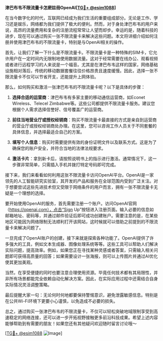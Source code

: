 **津巴布韦不限流量卡怎麽註冊OpenAI[[TG💪+ @esim1088](https://t.me/s/esim1088)]**

在当今数字化的时代，互联网已经成为我们生活的重要组成部分。无论是工作、学习还是娱乐，网络都为我们提供了极大的便利。然而，对于身处津巴布韦的用户来说，高昂的流量费用和复杂的注册流程常常让人望而却步。幸运的是，随着科技的进步，现在可以通过购买一张不限流量卡来解决这些问题。本文将详细介绍如何注册并使用津巴布韦的不限流量卡，特别是与OpenAI相关的操作。

首先，让我们了解一下什么是不限流量卡。不限流量卡是一种特殊的SIM卡，它允许用户在一定时间内无限制地使用数据流量。这对于经常需要在线办公、观看视频或者进行远程学习的人来说是一个福音。尤其是在津巴布韦这样的国家，网络基础设施相对落后，传统的移动数据套餐往往价格昂贵且速度缓慢。因此，选择一张不限流量卡不仅可以节省开支，还能提升上网体验。

那么，如何购买和激活一张津巴布韦的不限流量卡呢？以下是具体的步骤：

1. **选择合适的运营商**：津巴布韦有多家主要的移动通信运营商，如Econet Wireless、Telecel Zimbabwe等。这些公司都提供不限流量卡服务。建议您根据个人需求选择信誉好、信号覆盖广的运营商。

2. **前往当地营业厅或授权经销商**：购买不限流量卡最直接的方式是亲自到运营商的营业厅或授权经销商处办理。在这里，您可以咨询工作人员关于不同套餐的具体信息，并选择最适合自己的方案。

3. **填写个人信息**：购买时需要提供有效的身份证明文件以及联系方式。这是为了确保您的账户安全，并符合当地的法律法规要求。

4. **激活卡片**：拿到新卡后，请按照说明书上的指示进行激活。通常情况下，这一步骤非常简单，只需插入手机并拨打特定号码即可完成。

接下来，我们来看看如何利用这张不限流量卡访问OpenAI平台。OpenAI是一家领先的人工智能研究实验室，其开发的产品和服务在全球范围内受到广泛关注。对于想要尝试这些先进技术但又受限于网络条件的用户而言，拥有一张不限流量卡无疑是一个理想的选择。

要开始使用OpenAI的服务，首先需要注册一个账户。访问OpenAI官网（https://openai.com），点击“Sign Up”按钮进入注册页面。输入必要的信息如邮箱地址、密码等，并通过邮件验证后即可成功创建账户。需要注意的是，在某些地区可能因为网络限制无法顺利打开该网站，这时候就可以借助之前提到的不限流量卡来解决问题了。

一旦完成了OpenAI账户的创建，接下来就是探索各种功能了。OpenAI提供了许多强大的工具，例如文本生成器、图像处理系统等等。这些工具可以帮助人们解决实际问题，提高效率。例如，如果您正在寻找某种灵感或者答案，只需输入相关问题即可获得高质量的回答；如果需要设计一张海报，则可以上传图片并通过AI优化使其更加美观。

当然，在享受便捷的同时也要注意合理使用资源。毕竟任何技术都有其局限性，并非所有场景都能完全依赖自动化解决方案。因此，在实际应用过程中还需结合自身实际情况灵活调整策略。

最后提醒大家一句：无论何时何地都要保持警惕意识，避免泄露敏感信息。特别是在公共Wi-Fi环境下更要小心谨慎，以免造成不必要的损失。

总之，通过购买一张津巴布韦的不限流量卡，不仅可以轻松突破地域限制享受到高速稳定的网络连接，还可以进一步开拓视野接触更多前沿科技成果。希望上述内容能够帮助到有需要的朋友！如果您还有其他疑问欢迎随时留言讨论哦～

[[TG💪+ @esim1088](https://t.me/s/esim1088) ![Image](https://i.postimg.cc/4NQfJmqS/Snipaste-2025-05-13-00-14-12.png)]